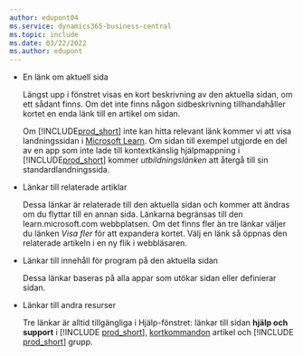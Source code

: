 ```yaml
---
author: edupont04
ms.service: dynamics365-business-central
ms.topic: include
ms.date: 03/22/2022
ms.author: edupont
---
```

- En länk om aktuell sida

  Längst upp i fönstret visas en kort beskrivning av den aktuella sidan, om ett sådant finns. Om det inte finns någon sidbeskrivning tillhandahåller kortet en enda länk till en artikel om sidan.  

  Om [!INCLUDE[prod_short](prod_short.md)] inte kan hitta relevant länk kommer vi att visa landningssidan i [Microsoft Learn](/dynamics365/business-central). Om sidan till exempel utgjorde en del av en app som inte lade till kontextkänslig hjälpmappning i [!INCLUDE[prod_short](prod_short.md)] kommer *utbildningslänken* att återgå till sin standardlandningssida.  

- Länkar till relaterade artiklar

  Dessa länkar är relaterade till den aktuella sidan och kommer att ändras om du flyttar till en annan sida. Länkarna begränsas till den learn.microsoft.com webbplatsen. Om det finns fler än tre länkar väljer du länken *Visa fler* för att expandera kortet. Välj en länk så öppnas den relaterade artikeln i en ny flik i webbläsaren.  
- Länkar till innehåll för program på den aktuella sidan  

  Dessa länkar baseras på alla appar som utökar sidan eller definierar sidan.  
- Länkar till andra resurser

  Tre länkar är alltid tillgängliga i Hjälp-fönstret: länkar till sidan **hjälp och support** i [!INCLUDE [prod_short](prod_short.md)], [kortkommandon](../keyboard-shortcuts.md) artikel och [!INCLUDE [prod_short](prod_short.md)] grupp.  
